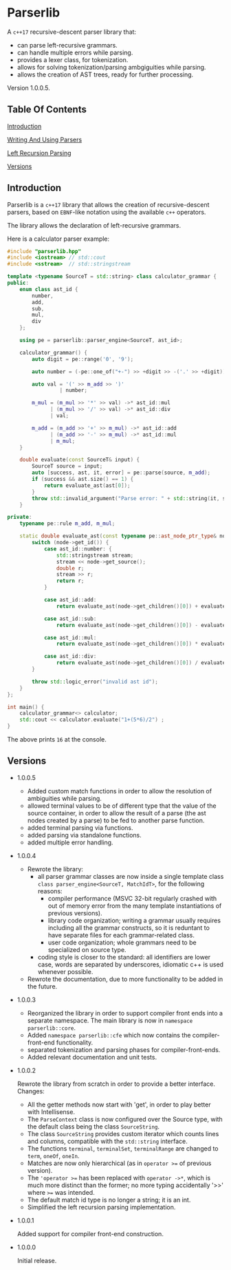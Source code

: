 # Parserlib

A `c++17` recursive-descent parser library that:

- can parse left-recursive grammars.
- can handle multiple errors while parsing.
- provides a lexer class, for tokenization.
- allows for solving tokenization/parsing ambgiguities while parsing.
- allows the creation of AST trees, ready for further processing.

Version 1.0.0.5.

## Table Of Contents

[Introduction](#introduction)

[Writing And Using Parsers](./doc/writing_and_using_parsers.md)

[Left Recursion Parsing](./doc/left_recursion_parsing.md)

[Versions](#versions)

## Introduction

Parserlib is a `c++17` library that allows the creation of recursive-descent parsers, based on `EBNF`-like notation using the available `c++` operators.

The library allows the declaration of left-recursive grammars.

Here is a calculator parser example:

```cpp
#include "parserlib.hpp"
#include <iostream> // std::cout
#include <sstream>  // std::stringstream

template <typename SourceT = std::string> class calculator_grammar {
public:
    enum class ast_id {
        number,
        add,
        sub,
        mul,
        div
    };

    using pe = parserlib::parser_engine<SourceT, ast_id>;

    calculator_grammar() {
        auto digit = pe::range('0', '9');

        auto number = (-pe::one_of("+-") >> +digit >> -('.' >> +digit))->*ast_id::number;

        auto val = '(' >> m_add >> ')'
                 | number;

        m_mul = (m_mul >> '*' >> val) ->* ast_id::mul
              | (m_mul >> '/' >> val) ->* ast_id::div
              | val;

        m_add = (m_add >> '+' >> m_mul) ->* ast_id::add
              | (m_add >> '-' >> m_mul) ->* ast_id::mul
              | m_mul;
    }

    double evaluate(const SourceT& input) {
        SourceT source = input;
        auto [success, ast, it, error] = pe::parse(source, m_add);
        if (success && ast.size() == 1) {
            return evaluate_ast(ast[0]);
        }
        throw std::invalid_argument("Parse error: " + std::string(it, source.cend()));
    }

private:
    typename pe::rule m_add, m_mul;

    static double evaluate_ast(const typename pe::ast_node_ptr_type& node) {
        switch (node->get_id()) {
            case ast_id::number: {
                std::stringstream stream;
                stream << node->get_source();
                double r;
                stream >> r;
                return r;
            }

            case ast_id::add:
                return evaluate_ast(node->get_children()[0]) + evaluate_ast(node->get_children()[1]);

            case ast_id::sub:
                return evaluate_ast(node->get_children()[0]) - evaluate_ast(node->get_children()[1]);

            case ast_id::mul:
                return evaluate_ast(node->get_children()[0]) * evaluate_ast(node->get_children()[1]);

            case ast_id::div:
                return evaluate_ast(node->get_children()[0]) / evaluate_ast(node->get_children()[1]);
        }

        throw std::logic_error("invalid ast id");
    }
};

int main() {
    calculator_grammar<> calculator;
    std::cout << calculator.evaluate("1+(5*6)/2") ;
}
```

The above prints `16` at the console.

## Versions

  - 1.0.0.5
  	- Added custom match functions in order to allow the resolution of ambiguities while parsing.
  	- allowed terminal values to be of different type that the value of the source container, in order to allow the result of a parse (the ast nodes created by a parse) to be fed to another parse function.
  	- added terminal parsing via functions.
  	- added parsing via standalone functions.
  	- added multiple error handling.

  - 1.0.0.4
  
    - Rewrote the library:
        - all parser grammar classes are now inside a single template class `class parser_engine<SourceT, MatchIdT>`, for the following reasons:
            - compiler performance (MSVC 32-bit regularly crashed with out of memory error from the many template instantiations of previous versions).
            - library code organization; writing a grammar usually requires including all the grammar constructs, so it is reduntant to have separate files for each grammar-related class.
            - user code organization; whole grammars need to be specialized on source type.
        - coding style is closer to the standard: all identifiers are lower case, words are separated by underscores, idiomatic c++ is used whenever possible.
    - Rewrote the documentation, due to more functionality to be added in the future.
 
 
  - 1.0.0.3
 
 	- Reorganized the library in order to support compiler front ends into a separate namespace. The main library is now in `namespace parserlib::core`.
 	- Added `namespace parserlib::cfe` which now contains the compiler-front-end functionality.
 	- separated tokenization and parsing phases for compiler-front-ends.
 	- Added relevant documentation and unit tests.
 

  - 1.0.0.2
 
 	Rewrote the library from scratch in order to provide a better interface. Changes:
 	
	- All the getter methods now start with 'get', in order to play better with Intellisense.
	- The `ParseContext` class is now configured over the Source type, with the default class being the class `SourceString`.
	- The class `SourceString` provides custom iterator which counts lines and columns, compatible with the `std::string` interface.
	- The functions `terminal`, `terminalSet`, `terminalRange` are changed to `term`, `oneOf`, `oneIn`.
	- Matches are now only hierarchical (as in `operator >=` of previous version).
	- The `'operator >=` has been replaced with `operator ->*`, which is much more distinct than the former; no more typing accidentally '>>' where `>=` was intended.
	- The default match id type is no longer a string; it is an int.
	- Simplified the left recursion parsing implementation.
 
  - 1.0.0.1
 
  	Added support for compiler front-end construction.
  	
- 1.0.0.0
 
  	Initial release.

